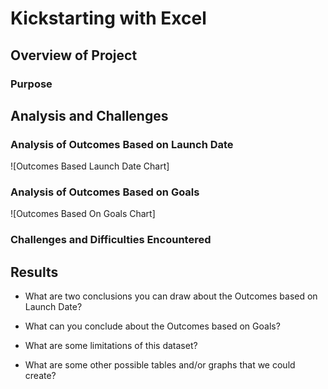# Kickstarting with Excel

## Overview of Project


### Purpose


## Analysis and Challenges


### Analysis of Outcomes Based on Launch Date

![Outcomes Based Launch Date Chart]


### Analysis of Outcomes Based on Goals

![Outcomes Based On Goals Chart]


### Challenges and Difficulties Encountered


## Results

- What are two conclusions you can draw about the Outcomes based on Launch Date?

- What can you conclude about the Outcomes based on Goals?

- What are some limitations of this dataset?


- What are some other possible tables and/or graphs that we could create?
